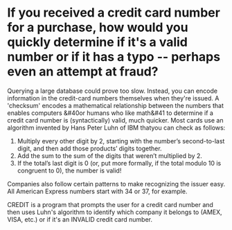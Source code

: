 # If you received a credit card number for a purchase, how would you quickly determine if it's a valid number or if it has a typo -- perhaps even an attempt at fraud?
Querying a large database could prove too slow. Instead, you can encode information in the credit-card numbers themselves when they're issued.
A 'checksum' encodes a mathematical relationship between the numbers that enables computers &#40or humans who like math&#41 
to determine if a credit card number is (syntactically) valid, much quicker. 
Most cards use an algorithm invented by Hans Peter Luhn of IBM thatyou can check as follows:

1. Multiply every other digit by 2, starting with the number’s second-to-last digit, and then add those products’ digits together.
2. Add the sum to the sum of the digits that weren’t multiplied by 2.
3. If the total’s last digit is 0 (or, put more formally, if the total modulo 10 is congruent to 0), the number is valid!

Companies also follow certain patterns to make recognizing the issuer easy. All American Express numbers start with 34 or 37, for example.

CREDIT is a program that prompts the user for a credit card number and then uses Luhn's algorithm to identify which company it belongs to (AMEX, VISA, etc.) 
or if it's an INVALID credit card number.
